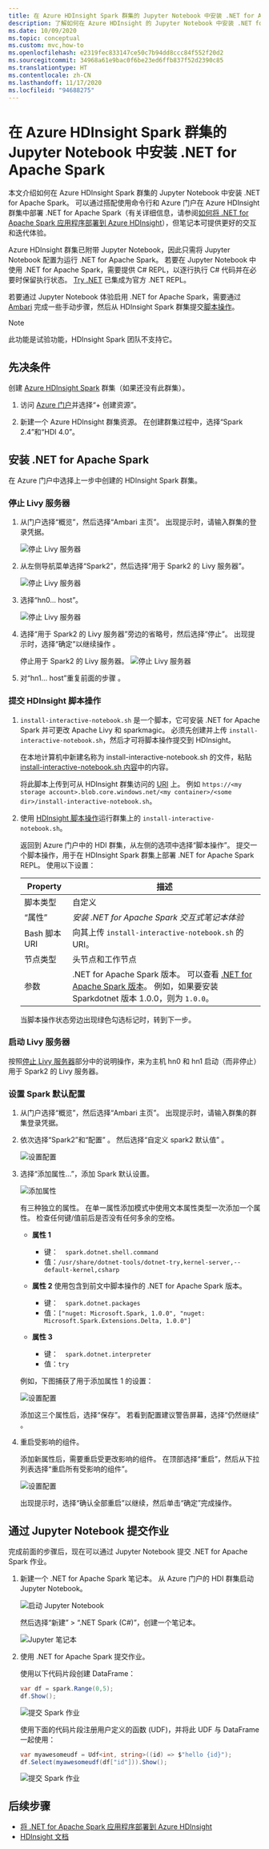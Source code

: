 ```yaml
---
title: 在 Azure HDInsight Spark 群集的 Jupyter Notebook 中安装 .NET for Apache Spark
description: 了解如何在 Azure HDInsight 的 Jupyter Notebook 中安装 .NET for Apache Spark。
ms.date: 10/09/2020
ms.topic: conceptual
ms.custom: mvc,how-to
ms.openlocfilehash: e2319fec833147ce50c7b94dd8ccc84f552f20d2
ms.sourcegitcommit: 34968a61e9bac0f6be23ed6ffb837f52d2390c85
ms.translationtype: HT
ms.contentlocale: zh-CN
ms.lasthandoff: 11/17/2020
ms.locfileid: "94688275"
---
```

# <a name="install-net-for-apache-spark-on-jupyter-notebooks-on-azure-hdinsight-spark-clusters"></a>在 Azure HDInsight Spark 群集的 Jupyter Notebook 中安装 .NET for Apache Spark

本文介绍如何在 Azure HDInsight Spark 群集的 Jupyter Notebook 中安装 .NET for Apache Spark。 可以通过搭配使用命令行和 Azure 门户在 Azure HDInsight 群集中部署 .NET for Apache Spark（有关详细信息，请参阅[如何将 .NET for Apache Spark 应用程序部署到 Azure HDInsight](../tutorials/hdinsight-deployment.md)），但笔记本可提供更好的交互和迭代体验。

Azure HDInsight 群集已附带 Jupyter Notebook，因此只需将 Jupyter Notebook 配置为运行 .NET for Apache Spark。 若要在 Jupyter Notebook 中使用 .NET for Apache Spark，需要提供 C# REPL，以逐行执行 C# 代码并在必要时保留执行状态。 [Try .NET](https://github.com/dotnet/try) 已集成为官方 .NET REPL。

若要通过 Jupyter Notebook 体验启用 .NET for Apache Spark，需要通过 [Ambari](/azure/hdinsight/hdinsight-hadoop-manage-ambari) 完成一些手动步骤，然后从 HDInsight Spark 群集提交[脚本操作](/azure/hdinsight/hdinsight-hadoop-customize-cluster-linux)。

> [!NOTE]
> 此功能是试验功能，HDInsight Spark 团队不支持它。 

## <a name="prerequisites"></a>先决条件

创建 [Azure HDInsight Spark](/azure/hdinsight/spark/apache-spark-jupyter-spark-sql-use-portal#create-an-apache-spark-cluster-in-hdinsight) 群集（如果还没有此群集）。

1. 访问 [Azure 门户](https://portal.azure.com)并选择“+ 创建资源”。 

1. 新建一个 Azure HDInsight 群集资源。 在创建群集过程中，选择“Spark 2.4”和“HDI 4.0”。  

## <a name="install-net-for-apache-spark"></a>安装 .NET for Apache Spark

在 Azure 门户中选择上一步中创建的 HDInsight Spark 群集。 

### <a name="stop-the-livy-server"></a>停止 Livy 服务器

1. 从门户选择“概览”，然后选择“Ambari 主页”。   出现提示时，请输入群集的登录凭据。

   ![停止 Livy 服务器](./media/hdinsight-notebook-installation/select-ambari.png)

2. 从左侧导航菜单选择“Spark2”，然后选择“用于 Spark2 的 Livy 服务器”。  

   ![停止 Livy 服务器](./media/hdinsight-notebook-installation/select-livyserver.png)

3. 选择“hn0... host”。 

   ![停止 Livy 服务器](./media/hdinsight-notebook-installation/select-host.png)

4. 选择“用于 Spark2 的 Livy 服务器”旁边的省略号，然后选择“停止”。   出现提示时，选择“确定”以继续操作  。

   停止用于 Spark2 的 Livy 服务器。
   ![停止 Livy 服务器](./media/hdinsight-notebook-installation/stop-server.png)

5. 对“hn1... host”重复前面的步骤  。

### <a name="submit-an-hdinsight-script-action"></a>提交 HDInsight 脚本操作

1. `install-interactive-notebook.sh` 是一个脚本，它可安装 .NET for Apache Spark 并可更改 Apache Livy 和 sparkmagic。 必须先创建并上传 `install-interactive-notebook.sh`，然后才可将脚本操作提交到 HDInsight。

   在本地计算机中新建名称为 install-interactive-notebook.sh 的文件，粘贴 [install-interactive-notebook.sh 内容](https://raw.githubusercontent.com/dotnet/spark/master/deployment/HDI-Spark/Notebooks/install-interactive-notebook.sh)中的内容。 

   将此脚本上传到可从 HDInsight 群集访问的 [URI](/azure/hdinsight/hdinsight-hadoop-customize-cluster-linux#understand-script-actions) 上。 例如 `https://<my storage account>.blob.core.windows.net/<my container>/<some dir>/install-interactive-notebook.sh`。

2. 使用 [HDInsight 脚本操作](/azure/hdinsight/hdinsight-hadoop-customize-cluster-linux)运行群集上的 `install-interactive-notebook.sh`。

   返回到 Azure 门户中的 HDI 群集，从左侧的选项中选择“脚本操作”。  提交一个脚本操作，用于在 HDInsight Spark 群集上部署 .NET for Apache Spark REPL。 使用以下设置：

   |Property  |描述  |
   |---------|---------|
   | 脚本类型 | 自定义 |
   | “属性” | *安装 .NET for Apache Spark 交互式笔记本体验* |
   | Bash 脚本 URI | 向其上传 `install-interactive-notebook.sh` 的 URI。 |
   | 节点类型| 头节点和工作节点 |
   | 参数 | .NET for Apache Spark 版本。 可以查看 [.NET for Apache Spark 版本](https://github.com/dotnet/spark/releases)。 例如，如果要安装 Sparkdotnet 版本 1.0.0，则为 `1.0.0`。

   当脚本操作状态旁边出现绿色勾选标记时，转到下一步。

### <a name="start-the-livy-server"></a>启动 Livy 服务器

按照[停止 Livy 服务器](#stop-the-livy-server)部分中的说明操作，来为主机 hn0 和 hn1 启动（而非停止）用于 Spark2 的 Livy 服务器。    

### <a name="set-up-spark-default-configurations"></a>设置 Spark 默认配置

1. 从门户选择“概览”，然后选择“Ambari 主页”。   出现提示时，请输入群集的群集登录凭据。

2. 依次选择“Spark2”和“配置”   。 然后选择“自定义 spark2 默认值”  。

   ![设置配置](./media/hdinsight-notebook-installation/spark-configs.png)

3. 选择“添加属性...”，添加 Spark 默认设置。 

   ![添加属性](./media/hdinsight-notebook-installation/add-property.png)

   有三种独立的属性。 在单一属性添加模式中使用文本属性类型一次添加一个属性。  检查任何键/值前后是否没有任何多余的空格。

   * **属性 1**
       * 键：&ensp;&ensp;`spark.dotnet.shell.command`
       * 值：`/usr/share/dotnet-tools/dotnet-try,kernel-server,--default-kernel,csharp`

   * **属性 2** 使用包含到前文中脚本操作的 .NET for Apache Spark 版本。
       * 键：&ensp;&ensp;`spark.dotnet.packages`
       * 值：`["nuget: Microsoft.Spark, 1.0.0", "nuget: Microsoft.Spark.Extensions.Delta, 1.0.0"]`

   * **属性 3**
       * 键：&ensp;&ensp;`spark.dotnet.interpreter`
       * 值：`try`

   例如，下图捕获了用于添加属性 1 的设置：

   ![设置配置](./media/hdinsight-notebook-installation/add-sparkconfig.png)

   添加这三个属性后，选择“保存”。  若看到配置建议警告屏幕，选择“仍然继续”  。

4. 重启受影响的组件。

   添加新属性后，需要重启受更改影响的组件。 在顶部选择“重启”，然后从下拉列表选择“重启所有受影响的组件”。  

   ![设置配置](./media/hdinsight-notebook-installation/restart-affected.png)

   出现提示时，选择“确认全部重启”以继续，然后单击“确定”完成操作。  

## <a name="submit-jobs-through-a-jupyter-notebook"></a>通过 Jupyter Notebook 提交作业

完成前面的步骤后，现在可以通过 Jupyter Notebook 提交 .NET for Apache Spark 作业。

1. 新建一个 .NET for Apache Spark 笔记本。 从 Azure 门户的 HDI 群集启动 Jupyter Notebook。

   ![启动 Jupyter Notebook](./media/hdinsight-notebook-installation/launch-notebook.png)

   然后选择“新建” > “.NET Spark (C#)”，创建一个笔记本。  

   ![Jupyter 笔记本](./media/hdinsight-notebook-installation/create-sparkdotnet-notebook.png)

2. 使用 .NET for Apache Spark 提交作业。

   使用以下代码片段创建 DataFrame：

   ```csharp
   var df = spark.Range(0,5);
   df.Show();
   ```

   ![提交 Spark 作业](./media/hdinsight-notebook-installation/create-df.png)

   使用下面的代码片段注册用户定义的函数 (UDF)，并将此 UDF 与 DataFrame 一起使用：

   ```csharp
   var myawesomeudf = Udf<int, string>((id) => $"hello {id}");
   df.Select(myawesomeudf(df["id"])).Show();
   ```

   ![提交 Spark 作业](./media/hdinsight-notebook-installation/run-udf.png)

## <a name="next-steps"></a>后续步骤

* [将 .NET for Apache Spark 应用程序部署到 Azure HDInsight](../tutorials/hdinsight-deployment.md)
* [HDInsight 文档](/azure/hdinsight/)
